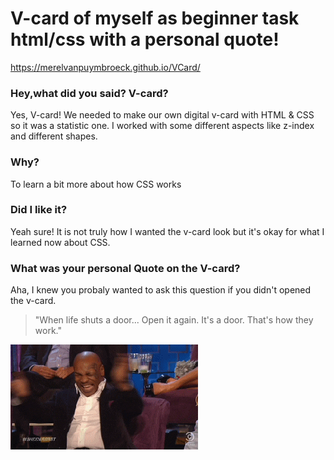 # V-card of myself as beginner task html/css with a personal quote!
https://merelvanpuymbroeck.github.io/VCard/


### Hey,what did you said? V-card?
Yes, V-card! We needed to make our own digital v-card with HTML & CSS so it was a statistic one.
I worked with some different aspects like z-index and different shapes.

### Why?

To learn a bit more about how CSS works

### Did I like it?
Yeah sure! It is not truly how I wanted the v-card look but it's okay for what I learned now about CSS.

### What was your personal Quote on the V-card?
Aha, I knew you probaly wanted to ask this question if you didn't opened the v-card.

> "When life shuts a door... Open it again. It's a door.
> That's how they work."

![](laughing.gif)

